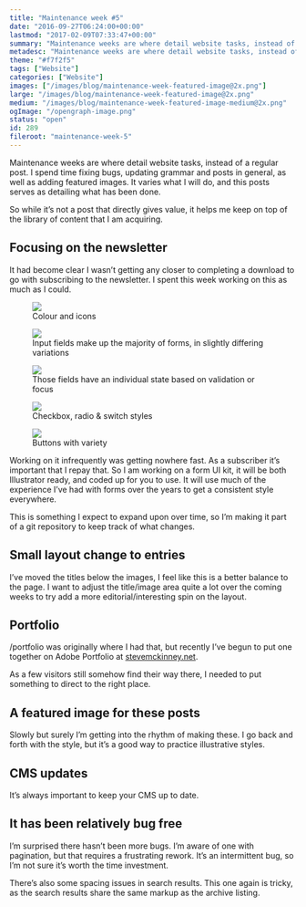 ```yaml
---
title: "Maintenance week #5"
date: "2016-09-27T06:24:00+00:00"
lastmod: "2017-02-09T07:33:47+00:00"
summary: "Maintenance weeks are where detail website tasks, instead of a regular post. I spend time fixing bugs, updating grammar and posts in general, as well as adding featured images. It varies what I will do, and this posts serves as detailing what has been done."
metadesc: "Maintenance weeks are where detail website tasks, instead of a regular post. I spend time fixing bugs, updating grammar and posts in general."
theme: "#f7f2f5"
tags: ["Website"]
categories: ["Website"]
images: ["/images/blog/maintenance-week-featured-image@2x.png"]
large: "/images/blog/maintenance-week-featured-image@2x.png"
medium: "/images/blog/maintenance-week-featured-image-medium@2x.png"
ogImage: "/opengraph-image.png"
status: "open"
id: 289
fileroot: "maintenance-week-5"
---
```


Maintenance weeks are where detail website tasks, instead of a regular post. I spend time fixing bugs, updating grammar and posts in general, as well as adding featured images. It varies what I will do, and this posts serves as detailing what has been done.

So while it’s not a post that directly gives value, it helps me keep on top of the library of content that I am acquiring.

## Focusing on the newsletter
It had become clear I wasn’t getting any closer to completing a download to go with subscribing to the newsletter. I spent this week working on this as much as I could.

<figure><Image src="/images/blog/maintenance-week-color.png" width={738} height={554} /><figcaption>Colour and icons</figcaption></figure>
<figure><Image src="/images/blog/maintenance-week-breakdown.png" width={738} height={554} /><figcaption>Input fields make up the majority of forms, in slightly differing variations</figcaption></figure>
<figure><Image src="/images/blog/maintenance-week-state.png" width={738} height={554} /><figcaption>Those fields have an individual state based on validation or focus</figcaption></figure>
<figure><Image src="/images/blog/maintenance-week-checkbox.png" width={738} height={554} /><figcaption>Checkbox, radio & switch styles</figcaption></figure>
<figure><Image src="/images/blog/maintenance-week-button.png" width={738} height={554} /><figcaption>Buttons with variety</figcaption></figure>

Working on it infrequently was getting nowhere fast. As a subscriber it’s important that I repay that. So I am working on a form UI kit, it will be both Illustrator ready, and coded up for you to use. It will use much of the experience I’ve had with forms over the years to get a consistent style everywhere.

This is something I expect to expand upon over time, so I’m making it part of a git repository to keep track of what changes.

## Small layout change to entries
I’ve moved the titles below the images, I feel like this is a better balance to the page. I want to adjust the title/image area quite a lot over the coming weeks to try add a more editorial/interesting spin on the layout.

## Portfolio
/portfolio was originally where I had that, but recently I’ve begun to put one together on Adobe Portfolio at [stevemckinney.net](http://stevemckinney.net).

As a few visitors still somehow find their way there, I needed to put something to direct to the right place.

## A featured image for these posts
Slowly but surely I’m getting into the rhythm of making these. I go back and forth with the style, but it’s a good way to practice illustrative styles.

## CMS updates
It’s always important to keep your CMS up to date.

## It has been relatively bug free
I’m surprised there hasn’t been more bugs. I’m aware of one with pagination, but that requires a frustrating rework. It’s an intermittent bug, so I’m not sure it’s worth the time investment.

There’s also some spacing issues in search results. This one again is tricky, as the search results share the same markup as the archive listing.

